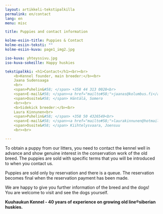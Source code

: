 ```yaml
---
layout: artikkeli-tekstipalkilla
permalink: en/contact
lang: en
menu: misc

title: Puppies and contact information

kolme-esiin-title: Puppies & Contact
kolme-esiin-teksti: ""
kolme-esiin-kuva: page1_img2.jpg

iso-kuva: yhteyssivu.jpg
iso-kuva-sokeille: Happy huskies

tekstipalkki: <h1>Contact</h1><br><br>
    <b>Kennel founder, main breeder:</b><br>
    Jaana Sudensaaga
    <br>
    <span>Puhelin&#58; </span> +358 44 313 0028<br>
    <span>E-mail&#58; </span><a href="mailto#58;">jaanas@kolumbus.fi</a><br>
    <span>Osoite&#58; </span> Häntälä, Somero
    <br><br>
    <b>Sidekick breeder:</b><br>
    Laura Kinnunen<br>
    <span>Puhelin&#58; </span> +358 50 4326549<br>
    <span>E-mail&#58; </span><a href="mailto#58;">laurakinnunen@hotmail.fi</a><br>
    <span>Osoite&#58; </span> Kiihtelysvaara, Joensuu
    <br><br>

---
```


To obtain a puppy from our litters, you need to contact the kennel well in advance and show genuine 
interest in the conservation work of the old breed. The puppies are sold with specific terms that
 you will be introduced to when you contact us.

Puppies are sold only by reservation and there is a queue. The reservation becomes final when the
 reservation payment has been made. 

We are happy to give you further information of the breed and the dogs!
You are welcome to visit and see the dogs yourself.

								
**Kuuhaukun Kennel - 40 years of experience on growing old line®siberian huskies.**

